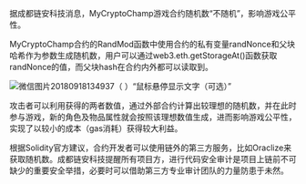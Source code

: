 据成都链安科技消息，MyCryptoChamp游戏合约随机数“不随机”，影响游戏公平性。



MyCryptoChamp合约的RandMod函数中使用合约的私有变量randNonce和父块哈希作为参数生成随机数，用户可以通过web3.eth.getStorageAt()函数获取randNonce的值，而父块hash在合约内外都可以读取到。

![微信图片20180918134937](C:\Users\Administrator\Desktop\微信图片_20180918134937.png)（ ）“鼠标悬停显示文字（可选）”



攻击者可以利用获得的两者数值，通过外部合约计算出较理想的随机数，并在此时参与游戏，新的角色及物品属性就会按照该理想数值生成，进而影响游戏公平性，实现了以较小的成本（gas消耗）获得较大利益。



根据Solidity官方建议，合约开发者可以使用链外的第三方服务，比如Oraclize来获取随机数。成都链安科技提醒所有项目方，进行代码安全审计是项目上链前不可缺少的重要安全举措，必要时可以借助第三方专业审计团队的力量防患于未然。

 

